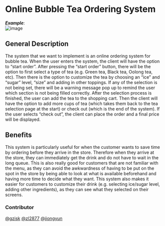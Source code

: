 # Online Bubble Tea Ordering System
***Example***:  
![image](https://github.com/zl2877/OOP/blob/main/bobademo.gif)
## General Description
The system that we want to implement is an online ordering system for bubble tea. When the user enters the system, the client will have the option to “start order”. After pressing the “start order” button, there will be the option to first select a type of tea (e.g. Green tea, Black tea, Oolong tea, etc). Then there is the option to customize the tea by choosing an “ice” and “sugar” level, “size” and adding in other toppings. If any of the selection is not being set, there will be a warning message pop up to remind the user which section is not being filled correctly. 
After the selection process is finished, the user can add the tea to the shopping cart.
Then the client will have the option to add more cups of tea (which takes them back to the tea selection page at the start) or check out (which is the end of the system).
If the user selects “check out”, the client can place the order and a final price will be displayed.

## Benefits
This system is particularly useful for when the customer wants to save time by ordering before they arrive in the store. Therefore when they arrive at the store, they can immediately get the drink and do not have to wait in the long queue. 
This is also really good for customers that are not familiar with the menu, as they can avoid the awkwardness of having to be put on the spot in the store by being able to look at what is available beforehand and having more time to decide what they want. 
This system also makes it easier for customers to customize their drink (e.g. selecting ice/sugar level, adding other ingredients), as they can see what they selected on their screens. 

### Contributor
[@gzisk](https://github.com/gzisk) [@zl2877](https://github.com/zl2877)  [@jiongyun](https://github.com/jiongyun)
